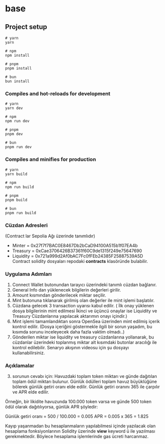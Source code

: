 # base

## Project setup

```
# yarn
yarn

# npm
npm install

# pnpm
pnpm install

# bun
bun install
```

### Compiles and hot-reloads for development

```
# yarn
yarn dev

# npm
npm run dev

# pnpm
pnpm dev

# bun
pnpm run dev
```

### Compiles and minifies for production

```
# yarn
yarn build

# npm
npm run build

# pnpm
pnpm build

# bun
pnpm run build
```

### Cüzdan Adresleri
(Contract lar Sepolia Ağı üzerinde tanımlıdır)
- Minter = 0x27f7f7BAC0E8467Db2bCaD94100A515b1f07EA4b
- Treasury = 0xCae3706426B37361f60C9de1315f249e75647690
- Liquidity = 0x721a999d2Af0bAC7Fc0fFEb24385F25887539A5D
  Contract solidity dosyaları repodaki **contracts** klasöründe bulabilir.

### Uygulama Adımları
1. Connect Wallet butonundan tarayıcı üzerindeki tanımlı cüzdan bağlanır.
2. General Info dan yüklenecek bilgilerin değerleri girilir.
3. Amount kısmından gönderilecek miktar seçilir.
4. Mint butonuna tıklanarak girilmiş olan değerler ile mint işlemi başlatılır.
5. Cüzdana gelecek 3 transaction uyarısı kabul edilir.
( İlk onay yüklenen dosya bilgilerinin mint edilmesi
İkinci ve üçüncü onaylar ise Liquidity ve Treasury Cüzdanlarına yapılacak aktarımın onayı içindir.)
6. Mint işlemi tamamlandıktan sonra OpenSea üzerinden mint edilmiş içerik kontrol edilir.
(Dosya içeriğini göstermekle ilgili bir sorun yaşadım, bu kısımda sorunu inceleyecek daha fazla vaktim olmadı..)
7. Gönderilen miktar ise liquidity ve treasury cüzdanlarına yollanarak, bu cüzdanlar üzerindeki toplanmış miktar alt kısımdaki butonlar aracılığı ile kontrol edilebilir.
Senaryo akışının videosu için şu dosyayı kullanabilirsiniz.

### Açıklamalar
3. sorunun cevabı için:
Havuzdaki toplam token miktarı ve günde dağıtılan toplam ödül miktarı bulunur.
Günlük ödülleri toplam havuz büyüklüğüne bölerek günlük getiri oranı elde edilir.
Günlük getiri oranını 365 ile çarpılır ve APR elde edilir.

Örneğin, bir likidite havuzunda 100.000 token varsa ve günde 500 token ödül olarak dağıtılıyorsa, günlük APR şöyledir:

Günlük getiri oranı = 500 / 100.000 = 0.005
APR = 0.005 x 365 = 1.825

Kayıp yaşanmadan bu hesaplanmaların yapılabilmesi içinde yazılacak olan hesaplama fonksiyonlarının Solidity üzerinde **view** keyword ü ile yazılması gerekmektedir. Böylece hesaplama işlemlerinde gas ücreti harcanmaz. 
